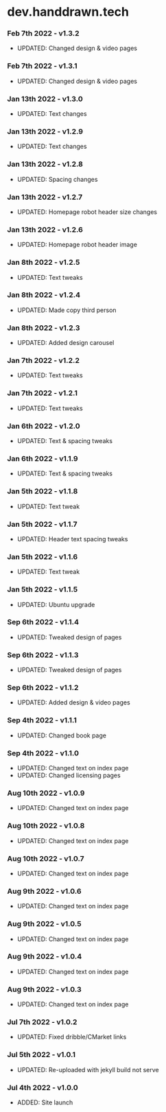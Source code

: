 # dev.handdrawn.tech


### Feb 7th 2022 - v1.3.2
* UPDATED: Changed design & video pages

### Feb 7th 2022 - v1.3.1
* UPDATED: Changed design & video pages

### Jan 13th 2022 - v1.3.0
* UPDATED: Text changes

### Jan 13th 2022 - v1.2.9
* UPDATED: Text changes

### Jan 13th 2022 - v1.2.8
* UPDATED: Spacing changes

### Jan 13th 2022 - v1.2.7
* UPDATED: Homepage robot header size changes

### Jan 13th 2022 - v1.2.6
* UPDATED: Homepage robot header image

### Jan 8th 2022 - v1.2.5
* UPDATED: Text tweaks

### Jan 8th 2022 - v1.2.4
* UPDATED: Made copy third person

### Jan 8th 2022 - v1.2.3
* UPDATED: Added design carousel

### Jan 7th 2022 - v1.2.2
* UPDATED: Text tweaks

### Jan 7th 2022 - v1.2.1
* UPDATED: Text tweaks

### Jan 6th 2022 - v1.2.0
* UPDATED: Text & spacing tweaks

### Jan 6th 2022 - v1.1.9
* UPDATED: Text & spacing tweaks

### Jan 5th 2022 - v1.1.8
* UPDATED: Text tweak

### Jan 5th 2022 - v1.1.7
* UPDATED: Header text spacing tweaks

### Jan 5th 2022 - v1.1.6
* UPDATED: Text tweak

### Jan 5th 2022 - v1.1.5
* UPDATED: Ubuntu upgrade

### Sep 6th 2022 - v1.1.4
* UPDATED: Tweaked design of pages

### Sep 6th 2022 - v1.1.3
* UPDATED: Tweaked design of pages

### Sep 6th 2022 - v1.1.2
* UPDATED: Added design & video pages

### Sep 4th 2022 - v1.1.1
* UPDATED: Changed book page

### Sep 4th 2022 - v1.1.0
* UPDATED: Changed text on index page
* UPDATED: Changed licensing pages

### Aug 10th 2022 - v1.0.9
* UPDATED: Changed text on index page

### Aug 10th 2022 - v1.0.8
* UPDATED: Changed text on index page

### Aug 10th 2022 - v1.0.7
* UPDATED: Changed text on index page

### Aug 9th 2022 - v1.0.6
* UPDATED: Changed text on index page

### Aug 9th 2022 - v1.0.5
* UPDATED: Changed text on index page

### Aug 9th 2022 - v1.0.4
* UPDATED: Changed text on index page

### Aug 9th 2022 - v1.0.3
* UPDATED: Changed text on index page

### Jul 7th 2022 - v1.0.2
* UPDATED: Fixed dribble/CMarket links

### Jul 5th 2022 - v1.0.1
* UPDATED: Re-uploaded with jekyll build not serve

### Jul 4th 2022 - v1.0.0
* ADDED: Site launch